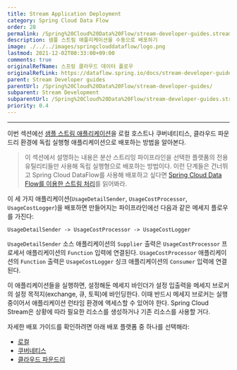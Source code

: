 ```yaml
---
title: Stream Application Deployment
category: Spring Cloud Data Flow
order: 28
permalink: /Spring%20Cloud%20Data%20Flow/stream-developer-guides.stream-development.stream-application-deployment/
description: 샘플 스트림 애플리케이션을 수동으로 배포하기
image: ./../../images/springclouddataflow/logo.png
lastmod: 2021-12-02T00:33:00+09:00
comments: true
originalRefName: 스프링 클라우드 데이터 플로우
originalRefLink: https://dataflow.spring.io/docs/stream-developer-guides/streams/deployment/
parent: Stream Developer guides
parentUrl: /Spring%20Cloud%20Data%20Flow/stream-developer-guides/
subparent: Stream Development
subparentUrl: /Spring%20Cloud%20Data%20Flow/stream-developer-guides.stream-development/
priority: 0.4
---
```


---

이번 섹션에선 [샘플 스트림 애플리케이션](../stream-developer-guides.stream-development.stream-application-development)을 로컬 호스트나 쿠버네티티스, 클라우드 파운드리 환경에 독립 실행형 애플리케이션으로 배포하는 방법을 알아본다.

> 이 섹션에서 설명하는 내용은 분산 스트리밍 파이프라인을 선택한 플랫폼의 전용 유틸리티들만 사용해 독립 실행형으로 배포하는 방법이다. 이런 단계들은 건너뛰고 Spring Cloud DataFlow를 사용해 배포하고 싶다면 [Spring Cloud Data Flow를 이용한 스트림 처리](../stream-developer-guides.stream-development.stream-processing)를 읽어봐라.

이 세 가지 애플리케이션(`UsageDetailSender`, `UsageCostProcessor`, `UsageCostLogger`)을 배포하면 만들어지는 파이프라인에선 다음과 같은 메세지 플로우를 가진다:

```text
UsageDetailSender -> UsageCostProcessor -> UsageCostLogger
```

`UsageDetailSender` 소스 애플리케이션의 `Supplier` 출력은 `UsageCostProcessor` 프로세서 애플리케이션의 `Function` 입력에 연결된다. `UsageCostProcessor` 애플리케이션의 `Function` 출력은 `UsageCostLogger` 싱크 애플리케이션의 `Consumer` 입력에 연결된다.

이 애플리케이션들을 실행하면, 설정해둔 메세지 바인더가 설정 입출력을 메세지 브로커의 설정 목적지(exchange, 큐, 토픽)에 바인딩한다. 이때 반드시 메세지 브로커는 실행 중이어서 애플리케이션 런타임 환경에 액세스할 수 있어야 한다. Spring Cloud Stream은 상황에 따라 필요한 리소스를 생성하거나 기존 리소스를 사용할 거다.

자세한 배포 가이드를 확인하려면 아래 배포 플랫폼 중 하나를 선택해라:

- [로컬](../stream-developer-guides.stream-development.stream-application-deployment.local)
- [쿠버네티스](../stream-developer-guides.stream-development.stream-application-deployment.kubernetes)
- [클라우드 파운드리](../stream-developer-guides.stream-development.stream-application-deployment.cloud-foundry)
